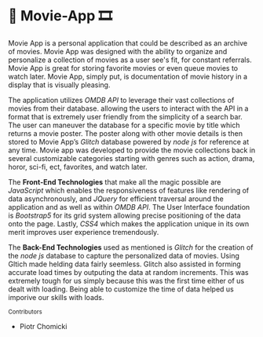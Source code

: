 # :movie_camera: Movie-App :film_strip:
Movie App is a personal application that could be described as an archive of movies. Movie App was designed with the ability to organize and personalize a collection of movies as a user see's fit, for constant referrals. Movie App is great for storing favorite movies or even queue movies to watch later. Movie App, simply put, is documentation of movie history in a display that is visually pleasing.

The application utilizes *OMDB API* to leverage their vast collections of movies from their database. allowing the users to interact with the API in a format that is extremely user friendly from the simplicity of a search bar. The user can maneuver the database for a specific movie by title which returns a movie poster. The poster along with other movie details is then stored to Movie App’s *Glitch* database powered by *node js* for reference at any time.  Movie app was developed to provide the movie collections back in several customizable categories starting with genres such as action, drama, horor, sci-fi, ect, favorites, and watch later.

The **Front-End Technologies** that make all the magic  possible are *JavaScript* which enables the responsiveness of features like rendering of data asynchronously, and *JQuery* for efficient traversal around the application and as well as within *OMDB API*. The User Interface foundation is *Bootstrap5* for its grid system allowing precise positioning of the data onto the page. Lastly, *CSS4* which makes the application unique in its own merit improves user experience tremendously.

The **Back-End Technologies** used as mentioned is *Glitch* for the creation of the *node js* database to capture the personalized data of movies. Using Gltich made helding data fairly seemless. Glitch also assisted in forming accurate load times by outputing the data at random increments. This was extremely tough for us simply because this was the first time either of us dealt with loading. Being able to customize the time of data helped us imporive our skills with loads.




<sub>Contributors</sub>
  - Piotr Chomicki

